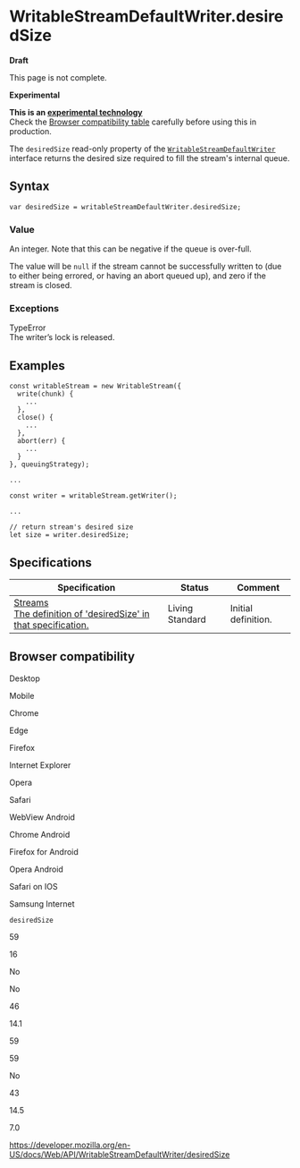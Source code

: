 WritableStreamDefaultWriter.desiredSize
=======================================

**Draft**

This page is not complete.

**Experimental**

**This is an [experimental technology](https://developer.mozilla.org/en-US/docs/MDN/Guidelines/Conventions_definitions#experimental)**  
Check the [Browser compatibility table](#browser_compatibility) carefully before using this in production.

The `desiredSize` read-only property of the [`WritableStreamDefaultWriter`](../writablestreamdefaultwriter) interface returns the desired size required to fill the stream's internal queue.

Syntax
------

    var desiredSize = writableStreamDefaultWriter.desiredSize;

### Value

An integer. Note that this can be negative if the queue is over-full.

The value will be `null` if the stream cannot be successfully written to (due to either being errored, or having an abort queued up), and zero if the stream is closed.

### Exceptions

TypeError  
The writer’s lock is released.

Examples
--------

    const writableStream = new WritableStream({
      write(chunk) {
        ...
      },
      close() {
        ...
      },
      abort(err) {
        ...
      }
    }, queuingStrategy);

    ...

    const writer = writableStream.getWriter();

    ...

    // return stream's desired size
    let size = writer.desiredSize;

Specifications
--------------

<table><thead><tr class="header"><th>Specification</th><th>Status</th><th>Comment</th></tr></thead><tbody><tr class="odd"><td><a href="https://streams.spec.whatwg.org/#default-writer-desired-size">Streams<br />
<span class="small">The definition of 'desiredSize' in that specification.</span></a></td><td><span class="spec-living">Living Standard</span></td><td>Initial definition.</td></tr></tbody></table>

Browser compatibility
---------------------

Desktop

Mobile

Chrome

Edge

Firefox

Internet Explorer

Opera

Safari

WebView Android

Chrome Android

Firefox for Android

Opera Android

Safari on IOS

Samsung Internet

`desiredSize`

59

16

No

No

46

14.1

59

59

No

43

14.5

7.0

<a href="https://developer.mozilla.org/en-US/docs/Web/API/WritableStreamDefaultWriter/desiredSize" class="_attribution-link">https://developer.mozilla.org/en-US/docs/Web/API/WritableStreamDefaultWriter/desiredSize</a>
